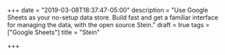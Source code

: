 +++
date = "2019-03-08T18:37:47-05:00"
description = "Use Google Sheets as your no-setup data store. Build fast and get a familiar interface for managing the data, with the open source Stein."
draft = true
tags = ["Google Sheets"]
title = "Stein"

+++
